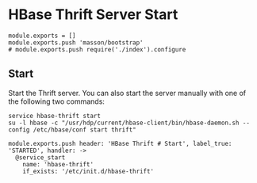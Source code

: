 # HBase Thrift Server Start

    module.exports = []
    module.exports.push 'masson/bootstrap'
    # module.exports.push require('./index').configure

## Start

Start the Thrift server. You can also start the server manually with one of the
following two commands:

```
service hbase-thrift start
su -l hbase -c "/usr/hdp/current/hbase-client/bin/hbase-daemon.sh --config /etc/hbase/conf start thrift"
```

    module.exports.push header: 'HBase Thrift # Start', label_true: 'STARTED', handler: ->
      @service_start
        name: 'hbase-thrift'
        if_exists: '/etc/init.d/hbase-thrift'
